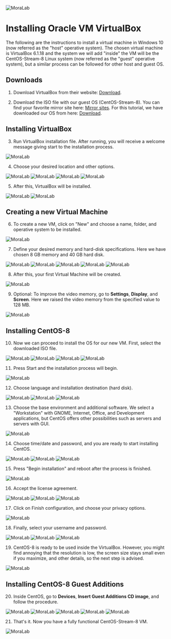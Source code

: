 ![MoraLab](/picture/MORALAB_Banner.png)

# Installing Oracle VM VirtualBox

The following are the instructions to install a virtual machine in Windows 10 (now referred as the "host" operative system). The chosen virtual machine is VirtualBox 6.1.18 and the system we will add "inside" the VM will be the CentOS-Stream-8 Linux system (now referred as the "guest" operative system), but a similar process can be followed for other host and guest OS.

## Downloads

1. Download VirtualBox from their website: [Download](https://download.virtualbox.org/virtualbox/6.1.18/VirtualBox-6.1.18-142142-Win.exe).

2. Download the ISO file with our guest OS (CentOS-Stream-8). You can find your favorite mirror site here: [Mirror sites](http://isoredirect.centos.org/centos/8-stream/isos/x86_64/). For this tutorial, we have downloaded our OS from here: [Download](http://download.nus.edu.sg/mirror/centos/8-stream/isos/x86_64/CentOS-Stream-8-x86_64-20210402-dvd1.iso).

## Installing VirtualBox

3. Run VirtualBox installation file. After running, you will receive a welcome message giving start to the installation process.

![MoraLab](/images/VBox01.PNG)

4. Choose your desired location and other options.

![MoraLab](/images/VBox02.PNG)
![MoraLab](/images/VBox03.PNG)
![MoraLab](/images/VBox04.PNG)
![MoraLab](/images/VBox05.PNG)

5. After this, VirtualBox will be installed.

![MoraLab](/images/VBox06.PNG)
![MoraLab](/images/VBox07.PNG)

## Creating a new Virtual Machine

6. To create a new VM, click on "New" and choose a name, folder, and operative system to be installed.

![MoraLab](/images/VBox11.PNG)

7. Define your desired memory and hard-disk specifications. Here we have chosen 8 GB memory and 40 GB hard disk.

![MoraLab](/images/VBox12.PNG)
![MoraLab](/images/VBox13.PNG)
![MoraLab](/images/VBox14.PNG)
![MoraLab](/images/VBox15.PNG)
![MoraLab](/images/VBox16.PNG)

8. After this, your first Virtual Machine will be created.

![MoraLab](/images/VBox17.PNG)

9. Optional: To improve the video memory, go to **Settings**, **Display**, and **Screen**. Here we raised the video memory from the specified value to 128 MB.

![MoraLab](/images/VBox18.PNG)

## Installing CentOS-8

10. Now we can proceed to install the OS for our new VM. First, select the downloaded ISO file.

![MoraLab](/images/VBox19.PNG)
![MoraLab](/images/VBox20.PNG)
![MoraLab](/images/VBox21.PNG)
![MoraLab](/images/VBox22.PNG)

11. Press Start and the installation process will begin.

![MoraLab](/images/VBox23.PNG)

12. Choose language and installation destination (hard disk). 

![MoraLab](/images/VBox24.PNG)
![MoraLab](/images/VBox25.PNG)
![MoraLab](/images/VBox26.PNG)

13. Choose the base environment and additional software. We select a "Workstation" with GNOME, Internet, Office, and Development applications, but CentOS offers other possibilities such as servers and servers with GUI.

![MoraLab](/images/VBox27.PNG)

14. Choose time/date and password, and you are ready to start installing CentOS.

![MoraLab](/images/VBox28.PNG)
![MoraLab](/images/VBox29.PNG)
![MoraLab](/images/VBox30.PNG)

15. Press "Begin installation" and reboot after the process is finished.

![MoraLab](/images/VBox32.PNG)

16. Accept the license agreement.

![MoraLab](/images/VBox33.PNG)
![MoraLab](/images/VBox34.PNG)
![MoraLab](/images/VBox35.PNG)

17. Click on Finish configuration, and choose your privacy options.

![MoraLab](/images/VBox37.PNG)

18. Finally, select your username and password.

![MoraLab](/images/VBox38.PNG)
![MoraLab](/images/VBox39.PNG)
![MoraLab](/images/VBox40.PNG)

19. CentOS-8 is ready to be used inside the VirtualBox. However, you might find annoying that the resolution is low, the screen size stays small even if you maximize, and other details, so the next step is advised.

![MoraLab](/images/VBox41.PNG)

## Installing CentOS-8 Guest Additions

20. Inside CentOS, go to **Devices**, **Insert Guest Additions CD image**, and follow the procedure.

![MoraLab](/images/VBox47.PNG)
![MoraLab](/images/VBox48.PNG)
![MoraLab](/images/VBox49.PNG)
![MoraLab](/images/VBox50.PNG)
![MoraLab](/images/VBox51.PNG)

21. That's it. Now you have a fully functional CentOS-Stream-8 VM.

![MoraLab](/images/VBox52.PNG)

